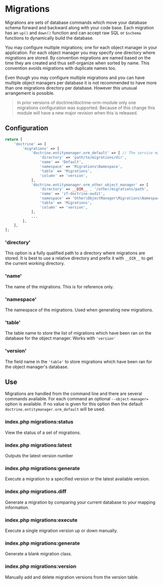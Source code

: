 Migrations
==========

Migrations are sets of database commands which move your database schema forward and backward along with your
code base.  Each migration has an `up()` and `down()` function and can accept raw SQL or `$schema` functions
to dynamically build the database.

You may configure multiple migrations; one for each object manager in your application.  For each object
manager you may specify one directory where migrations are stored.  By convention migrations are named
based on the time they are created and thus self-organize when sorted by name.  This convention avoids
migrations with duplicate names too.

Even though you may configure multiple migrations and you can have multiple object managers per database
it is not recommended to have more than one migrations directory per database.  However this unusual arrangement
is possible.

> In prior versions of doctrine/doctrine-orm-module only one migrations configuration
> was supported.  Because of this change this module will have a new major revision when this is released.



Configuration
-------------

```php
return [
    'doctrine' => [
        'migrations' => [
            'doctrine.entitymanager.orm_default' => [ // The service manager alias for the database
                'directory' => 'path/to/migrations/dir',
                'name' => 'Default',
                'namespace' => 'Migrations\Namespace',
                'table' => 'Migrations',
                'column' => 'version',
            ],
            'doctrine.entitymanager.orm_other_object_manager' => [
                'directory' => __DIR__ . '/other/migrations/path',
                'name' => 'zf-doctrine-audit',
                'namespace' => 'Other\ObjectManager\Migrations\Namespace',
                'table' => 'Migrations',
                'column' => 'version',
            ],
            ...
        ],
    ],
];
```

### 'directory'
This option is a fully qualified path to a directory where migrations are stored.  It is best to use a relative
directory and prefix it with `__DIR__` to get the current working directory.

### 'name'
The name of the migrations.  This is for reference only.

### 'namespace'
The namespace of the migrations.  Used when generating new migrations.

### 'table'
The table name to store the list of migrations which have been ran on the database for the object manager.
Works with `'version'`

### 'version'
The field name in the `'table'` to store migrations which have been ran for the object manager's database.


Use
---

Migrations are handled from the command line and there are several commands available.  For each command an optional
`--object-manager=` option is available.  If no value is given for this option then the default
`doctrine.entitymanager.orm_default` will be used.


### index.php migrations:status

View the status of a set of migrations.


### index.php migrations:latest

Outputs the latest version number


### index.php migrations:generate

Execute a migration to a specified version or the latest available version.


### index.php migrations.diff

Generate a migration by comparing your current database to your mapping information.


### index.php migrations:execute

Execute a single migration version up or down manually.


### index.php migrations:generate

Generate a blank migration class.


### index.php migrations:version

Manually add and delete migration versions from the version table.
